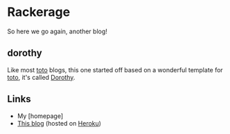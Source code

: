 # Rackerage

So here we go again, another blog!

## dorothy

Like most [toto] blogs, this one started off based on a wonderful template for [toto], it's called [Dorothy].

[toto]: http://cloudhead.io/toto
[Dorothy]: http://github.com/cloudhead/dorothy

## Links

 * My [homepage]
 * [This blog] (hosted on [Heroku])

[This blog]: http://rackerage.heroku.com
[Heroku]: http://heroku.com

